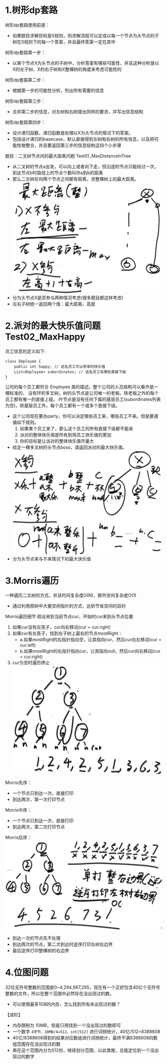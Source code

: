 # 1.树形dp套路
树形dp套路使用前提：
- 如果题目求解目标是S规则，则求解流程可以定成以每一个节点为头节点的子树在S规则下的每一个答案，并且最终答案一定在其中

树形dp套路第一步：
- 以某个节点X为头节点的子树中，分析答案有哪些可能性，并且这种分析是以X的左子树、X的右子树和X整棵树的角度来考虑可能性的

树形dp套路第二步：
- 根据第一步的可能性分析，列出所有需要的信息

树形dp套路第三步：
- 合并第二步的信息，对左树和右树提出同样的要求，并写出信息结构

树形dp套路第四步：
- 设计递归函数，递归函数是处理以X为头节点的情况下的答案。
- 包括设计递归的basecase，默认直接得到左树和右树的所有信息，以及把可能性做整合，并且要返回第三步的信息结构这四个小步骤

题目：二叉树节点间的最大距离问题 Test01_MaxDistanceInTree
- 从二叉树的节点a出发，可以向上或者向下走，但沿途的节点只能经过一次，到达节点b时路径上的节点个数叫作a到b的距离
- 那么二叉树任何两个节点之间都有距离，求整棵树上的最大距离。
![](img/二叉树最大距离.jpg)
- 分为头节点X是否参与两种情况考虑(很多题目都这样考虑)
- 左右子树统一返回两个值：最大距离，高度
 
# 2.派对的最大快乐值问题 Test02_MaxHappy
员工信息的定义如下:
```
class Employee {
    public int happy; // 这名员工可以带来的快乐值
    List<Employee> subordinates; // 这名员工有哪些直接下级
}
```
公司的每个员工都符合 Employee 类的描述。整个公司的人员结构可以看作是一棵标准的、 没有环的多叉树。树的头节点是公司唯一的老板。除老板之外的每个员工都有唯一的直接上级。
叶节点是没有任何下属的基层员工(subordinates列表为空)，除基层员工外，每个员工都有一个或多个直接下级。
- 这个公司现在要办party，你可以决定哪些员工来，哪些员工不来。但是要遵循如下规则。
    1. 如果某个员工来了，那么这个员工的所有直接下级都不能来
    2. 派对的整体快乐值是所有到场员工快乐值的累加
    3. 你的目标是让派对的整体快乐值尽量大
- 给定一棵多叉树的头节点boss，请返回派对的最大快乐值。
![](img/最大快乐值问题.jpg)
- 分为头节点来与不来情况下的最大快乐值

# 3.Morris遍历
一种遍历二叉树的方式，并且时间复杂度O(N)，额外空间复杂度O(1)
- 通过利用原树中大量空闲指针的方式，达到节省空间的目的

Morris遍历细节
假设来到当前节点cur，开始时cur来到头节点位置
1. 如果cur没有左孩子，cur向右移动(cur = cur.right)
2. 如果cur有左孩子，找到左子树上最右的节点mostRight：
    - a.如果mostRight的右指针指向空，让其指向cur，然后cur向左移动(cur = cur.left)
    - b.如果mostRight的右指针指向cur，让其指向null，然后cur向右移动(cur = cur.right)
3. cur为空时遍历停止
![](img/Morris遍历.jpg)

Morris先序：
- 一个节点只到达一次，直接打印
- 到达两次，第一次打印节点

Morris中序：
- 一个节点只到达一次，直接打印
- 到达两次，第二次打印节点

Morris后序：
![](img/Morris后序遍历.jpg)
- 到达一次的节点先不处理
- 到达两次的节点，第二次到达时逆序打印左树右边界
- 最后逆序打印整棵树的右边界

# 4.位图问题
32位无符号整数的范围是0~4,294,967,295，现在有一个正好包含40亿个无符号整数的文件，所以在整个范围中必然存在没出现过的数。
- 可以使用最多1GB的内存，怎么找到所有未出现过的数？

【进阶】
- 内存限制为 10MB，但是只用找到一个没出现过的数即可
- 一个数字 `4字节，10MB/4=512，int[512]` 进行词频统计，40亿/512=8388608
- 40亿/8388608得到的结果对应数组进行词频统计，最终不满8388608的数组范围存在没出现过的数
- 再在这个范围内分为512份，继续划分范围，以此类推，总能定位到一个没出现过的数字




